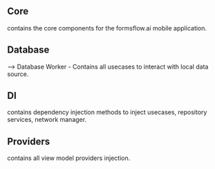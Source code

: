 ## Core
contains the core components for the formsflow.ai mobile application.

## Database
   --> Database Worker - Contains all usecases to interact with local data source.

## DI
   contains dependency injection methods to inject usecases, repository services, network
   manager.

## Providers
   contains all view model providers injection.
   
